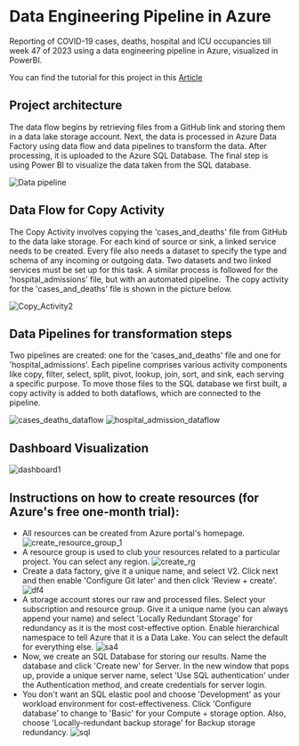 # Data Engineering Pipeline in Azure
Reporting of COVID-19 cases, deaths, hospital and ICU occupancies till week 47 of 2023 using a data engineering pipeline in Azure, visualized in PowerBI.

You can find the tutorial for this project in this [Article](https://www.linkedin.com/pulse/data-engineering-pipeline-azure-factory-covid-19-project-sahoo-er4he/)

## Project architecture
The data flow begins by retrieving files from a GitHub link and storing them in a data lake storage account. Next, the data is processed in Azure Data Factory using data flow and data pipelines to transform the data. After processing, it is uploaded to the Azure SQL Database. The final step is using Power BI to visualize the data taken from the SQL database.

![Data pipeline](https://github.com/SidEnigma/covid19_23/assets/19359983/3f6814c9-b9b1-44ec-b516-45510982dda6)

## Data Flow for Copy Activity
The Copy Activity involves copying the 'cases_and_deaths' file from GitHub to the data lake storage. For each kind of source or sink, a linked service needs to be created. Every file also needs a dataset to specify the type and schema of any incoming or outgoing data. Two datasets and two linked services must be set up for this task. A similar process is followed for the 'hospital_admissions' file, but with an automated pipeline.  The copy activity for the 'cases_and_deaths' file is shown in the picture below.

![Copy_Activity2](https://github.com/SidEnigma/covid19_23/assets/19359983/1b4896f9-72ae-4ff3-9e34-708757f2a73b)

## Data Pipelines for transformation steps
Two pipelines are created: one for the 'cases_and_deaths' file and one for 'hospital_admissions'. Each pipeline comprises various activity components like copy, filter, select, split, pivot, lookup, join, sort, and sink, each serving a specific purpose. To move those files to the SQL database we first built, a copy activity is added to both dataflows, which are connected to the pipeline.

![cases_deaths_dataflow](https://github.com/SidEnigma/covid19_23/assets/19359983/d71a8520-54c8-43c3-ac28-ebcc76dfb953)
![hospital_admission_dataflow](https://github.com/SidEnigma/covid19_23/assets/19359983/afb36809-c646-4b35-8768-fbb01c4f0e7c)

## Dashboard Visualization

![dashboard1](https://github.com/SidEnigma/covid19_23/assets/19359983/099e83a4-792c-4f99-870d-4c7eef23ee14)

## Instructions on how to create resources (for Azure's free one-month trial):
- All resources can be created from Azure portal's homepage.
![create_resource_group_1](https://github.com/SidEnigma/covid19_23/assets/19359983/19d9270e-28a6-4213-9012-dfa11a4ae6a2)
- A resource group is used to club your resources related to a particular project. You can select any region.
![create_rg](https://github.com/SidEnigma/covid19_23/assets/19359983/3050d12d-70a1-451e-b9d1-58768990ebad)
- Create a data factory, give it a unique name, and select V2. Click next and then enable 'Configure Git later' and then click 'Review + create'. 
![df4](https://github.com/SidEnigma/covid19_23/assets/19359983/7982de68-8f3a-4573-856c-71375fbb4c3f)
- A storage account stores our raw and processed files. Select your subscription and resource group. Give it a unique name (you can always append your name) and select 'Locally Redundant Storage' for redundancy as it is the most cost-effective option. Enable hierarchical namespace to tell Azure that it is a Data Lake. You can select the default for everything else.
![sa4](https://github.com/SidEnigma/covid19_23/assets/19359983/d7cc9bdf-a752-45f1-8fa1-a839f542bc6c)
- Now, we create an SQL Database for storing our results. Name the database and click 'Create new' for Server. In the new window that pops up, provide a unique server name, select 'Use SQL authentication' under the Authentication method, and create credentials for server login.
- You don't want an SQL elastic pool and choose 'Development' as your workload environment for cost-effectiveness. Click 'Configure database' to change to 'Basic' for your Compute + storage option. Also, choose 'Locally-redundant backup storage' for Backup storage redundancy.
![sql](https://github.com/SidEnigma/covid19_23/assets/19359983/e22af164-6869-43ea-8c50-94af3f114aa6)

